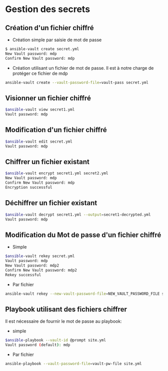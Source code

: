 # Gestion des secrets

## Création d'un fichier chiffré

- Création simple par saisie de mot de passe

```sh
$ ansible-vault create secret.yml
New Vault password: mdp
Confirm New Vault password: mdp
```

- Création utilisant un fichier de mot de passe.
Il est à notre charge de protéger ce fichier de mdp

```sh
ansible-vault create --vault-password-file=vault-pass secret.yml
```

## Visionner un fichier chiffré

```sh
$ansible-vault view secret1.yml
Vault password: mdp
```

## Modification d'un fichier chiffré

```sh
$ansible-vault edit secret.yml
Vault password: mdp
```

## Chiffrer un fichier existant

```sh
$ansible-vault encrypt secret1.yml secret2.yml
New Vault password: mdp
Confirm New Vault password: mdp
Encryption successful
```

## Déchiffrer un fichier existant

```sh
$ansible-vault decrypt secret1.yml --output=secret1-decrypted.yml
Vault password: mdp
```

## Modification du Mot de passe d'un fichier chiffré

- Simple

```sh
$ansible-vault rekey secret.yml
Vault password: mdp
New Vault password: mdp2
Confirm New Vault password: mdp2
Rekey successful
```

- Par fichier

```sh
ansible-vault rekey --new-vault-password-file=NEW_VAULT_PASSWORD_FILE secret.yml
```

## Playbook utilisant des fichiers chiffrer

Il est nécessaire de fournir le mot de passe au playbook:

- simple

```sh
$ansible-playbook --vault-id @prompt site.yml
Vault password (default): mdp
```

- Par fichier

```sh
ansible-playbook --vault-password-file=vault-pw-file site.yml
```
